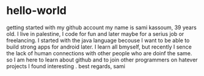 # hello-world
getting started with my github account
my name is sami kassoum, 39 years old.
I live in palestine, I code for fun and later maybe for a serius job or freelancing.
I started with the java language becouse I want to be able to build strong apps for android later.
I learn all bmyself, but recently I sence the lack of human connections with other people who are doinf the same.
so I am here to learn about github and to join other programmers on hatever projects I found interesting .
best regards, sami

